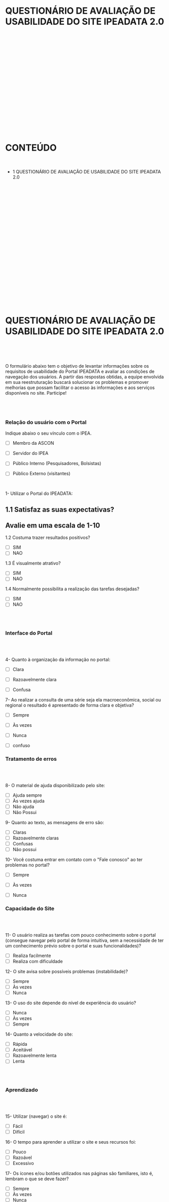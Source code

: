 
<br>
<br>
<br>
<br>
<br>
<br>
<br>
<br>

# QUESTIONÁRIO DE AVALIAÇÃO DE USABILIDADE DO SITE IPEADATA 2.0
<br>
<br>
<br>
<br>
<br>
<br>
<br>
<br>
<br>
<br>
<br>
<br>
<br>
<br>
<br>
<br>
<br>
<br>

# CONTEÚDO


<br>

* 1  QUESTIONÁRIO DE AVALIAÇÃO DE USABILIDADE DO SITE IPEADATA 2.0

 
<br>
<br>
<br>
<br>
<br>
<br>
<br>
<br>
<br>
<br>
<br>
<br>
<br>
<br>
<br>
<br>
<br>
<br>
<br>
<br>
<br>
<br>

#  QUESTIONÁRIO DE AVALIAÇÃO DE USABILIDADE DO SITE IPEADATA 2.0

<br>
<br>
<br>
   
  O formulário abaixo tem o objetivo de levantar informações sobre os requisitos de usabilidade do Portal IPEADATA e avaliar as condições de navegação dos usuários. A partir das respostas obtidas, a equipe envolvida em sua reestruturação buscará solucionar os  problemas e promover melhorias que possam facilitar o acesso às informações e aos serviços disponíveis no site. Participe!
<br>
<br>
<br>
<br>

### Relação do usuário com o Portal

 Indique abaixo o seu vínculo com o IPEA.
- [ ] Membro da ASCON
- [ ] Servidor do IPEA
- [ ] Público Interno (Pesquisadores, Bolsistas)
- [ ] Público Externo (visitantes)


<br>

1- Utilizar o Portal do IPEADATA:<br>
                                                                   
  1.1 Satisfaz as suas expectativas?	<br>  
  Avalie em uma escala de 1-10 <br>
 -------------------------------------

  1.2 Costuma trazer resultados positivos?		   <br>                    
- [ ] SIM <br>
- [ ] NAO <br>

 1.3 É visualmente atrativo?	  <br>
- [ ] SIM <br>
- [ ] NAO <br>

 1.4 Normalmente possibilita a realização das tarefas desejadas?   <br>
- [ ] SIM <br>
- [ ] NAO <br>
<br>
<br>


### Interface do Portal
  
<br>
<br>

4- Quanto à organização da informação no portal:
- [ ] Clara 
- [ ] Razoavelmente clara 
- [ ] Confusa   


7- Ao realizar a consulta de uma série seja ela macroeconômica, social ou regional o resultado é apresentado de forma clara e objetiva?

- [ ] Sempre 
- [ ] Às vezes 
- [ ] Nunca 
- [ ] confuso


 ### Tratamento de erros
 <br>
<br>


 8- O material de ajuda disponibilizado pelo site:
- [ ] Ajuda sempre 
- [ ] Às vezes ajuda 
- [ ] Não ajuda 
- [ ] Não Possui

9- Quanto ao texto, as mensagens de erro são:

- [ ] Claras 
- [ ] Razoavelmente claras 
- [ ] Confusas 
- [ ] Não possui

10- Você costuma entrar em contato com o "Fale conosco" ao ter problemas no portal?

- [ ] Sempre 
- [ ] Às vezes 
- [ ] Nunca


 ### Capacidade do Site
 <br>
 <br>


 11- O usuário realiza as tarefas com pouco conhecimento sobre o portal (consegue navegar pelo portal de forma intuitiva, sem a necessidade de ter um conhecimento prévio sobre o portal e suas funcionalidades)?
 
- [ ] Realiza facilmente 
- [ ] Realiza com dificuldade 

12- O site avisa sobre possíveis problemas (instabilidade)?
 - [ ] Sempre 
 - [ ] Às vezes 
 - [ ] Nunca 
  
13- O uso do site depende do nível de experiência do usuário?
- [ ]  Nunca 
- [ ]  Às vezes 
- [ ]  Sempre 
 
14- Quanto a velocidade do site:

- [ ]  Rápida 
- [ ]  Aceitável 
- [ ]  Razoavelmente lenta 
- [ ]  Lenta 

<br>
<br>

###  Aprendizado

<br>
<br>

15- Utilizar (navegar) o site é:
- [ ] Fácil 
- [ ] Difícil 

16- O tempo para aprender a utilizar o site e seus recursos foi:

- [ ] Pouco 
- [ ] Razoável 
- [ ] Excessivo 

17- Os ícones e/ou botões utilizados nas páginas são familiares, isto é, lembram o que se deve fazer?

- [ ] Sempre 
- [ ] Às vezes 
- [ ] Nunca 

18- As tarefas podem ser executadas de uma maneira rápida e/ou lógica?

- [ ] Sempre 
- [ ] Às vezes 
- [ ] Nunca 

19- Para gerar alguma série no portal, o processo é simples e objetivo?

- [ ] Sempre 
- [ ] Às vezes 
- [ ] Nunca
 
 
 Observações
Para as questões respondidas de forma não satisfatória, deixe aqui suas sugestões ou críticas construtivas!


         
|----------------------------------------------------------------------------------------------------------------------
|    
|
| 
|
| ----------------------------------------------------------------------------------------------------------------------
    
 
###  Referências
[ Questionário utilizado como de Base](https://escola.mpu.mp.br/formulario-de-usabilidade)
